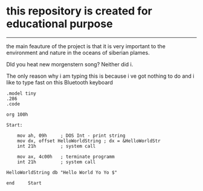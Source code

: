 # this repository is created for educational purpose

---
the main feauture of the project is that it is very important to the environment and nature in the oceans of siberian plames. 

DId you heat new morgenstern song? Neither did i.

The only reason why i am typing this is because i ve got nothing to do and i like to type fast on this Bluetooth keyboard


```
.model tiny
.286
.code 

org 100h

Start:

    mov ah, 09h     ; DOS Int - print string 
    mov dx, offset HelloWorldString ; dx = &HelloWorldStr
    int 21h         ; system call

    mov ax, 4c00h   ; terminate programm
    int 21h         ; system call

HelloWorldString db "Hello World Yo Yo $"

end     Start
```